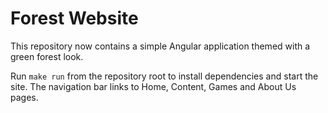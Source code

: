 # Forest Website

This repository now contains a simple Angular application themed with a green forest look.

Run `make run` from the repository root to install dependencies and start the site. The navigation bar links to Home, Content, Games and About Us pages.

